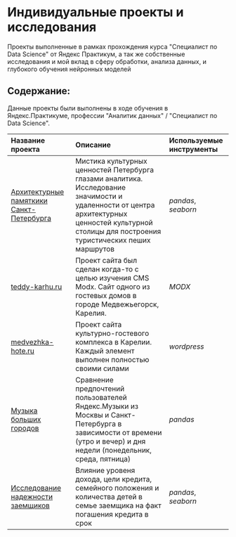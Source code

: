 # Индивидуальные проекты и исследования

Проекты выполненные в рамках прохождения курса "Специалист по Data Science" от Яндекс Практикум, а так же собственные исследования и мой вклад в сферу обработки, анализа данных, и глубокого обучения нейронных моделей

## Содержание:

Данные проекты были выполнены в ходе обучения в Яндекс.Практикуме, профессии "Аналитик данных" / "Специалист по Data Science".

| Название проекта | Описание | Используемые инструменты | 
| :---------------------- | :---------------------- | :---------------------- |
| [Архитектурные памяткики Санкт-Петербурга](Saint%20Petersburg%20Memorials) | Мистика культурных ценностей Петербурга глазами аналитика. Исследование значимости и удаленности от центра архитектурных ценностей культурной столицы для построения туристических пеших маршрутов| *pandas*, *seaborn* |
| [teddy-karhu.ru](teddy-karhu.ru) | Проект сайта был сделан когда-то с целью изучения CMS Modx. Сайт одного из гостевых домов в городе Медвежьегорск, Карелия. | *MODX* |
| [medvezhka-hote.ru](medvezhka-hotel.ru) | Проект сайта культурно-гостевого комплекса в Карелии. Каждый элемент выполнен полностью своими силами| *wordpress* |
| [Музыка больших городов](Big%20Cities%20Music) | Сравнение предпочтений пользователей Яндекс.Музыки из Москвы и Санкт-Петербурга в зависимости от времени (утро и вечер) и дня недели (понедельник, среда, пятница)| *pandas* |
| [Исследование надежности заемщиков](Credit%20Rating%20Research/credit_raiting_research.ipynb) | Влияние уровеня дохода, цели кредита, семейного положения и количества детей в семье заемщика на факт погашения кредита в срок| *pandas*, *seaborn* |

